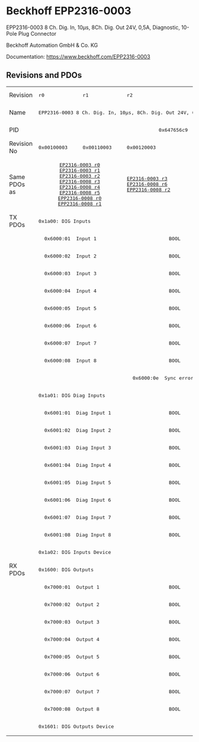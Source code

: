 # Beckhoff EPP2316-0003

EPP2316-0003 8 Ch. Dig. In, 10µs, 8Ch. Dig. Out 24V, 0,5A, Diagnostic, 10-Pole Plug Connector

Beckhoff Automation GmbH & Co. KG

Documentation: <a href="https://www.beckhoff.com/EPP2316-0003">https://www.beckhoff.com/EPP2316-0003</a>

## Revisions and PDOs
<table>
<tr >
<td class="first">Revision</td>
<td ><pre>r0</pre></td>
<td ><pre>r1</pre></td>
<td ><pre>r2</pre></td>
</tr>
<tr >
<td class="first">Name</td>
<td  colspan=3 align="center"><pre>EPP2316-0003 8 Ch. Dig. In, 10µs, 8Ch. Dig. Out 24V, 0,5A, Diagnostic, 10-Pole Plug Connector</pre></td>
</tr>
<tr >
<td class="first">PID</td>
<td  colspan=3 align="center"><pre>0x647656c9</pre></td>
</tr>
<tr >
<td class="first">Revision No</td>
<td ><pre>0x00100003</pre></td>
<td ><pre>0x00110003</pre></td>
<td ><pre>0x00120003</pre></td>
</tr>
<tr >
<td class="first">Same PDOs as</td>
<td  colspan=2 align="center"><pre><a href="EP2316-0003">EP2316-0003 r0</a><br/><a href="EP2316-0003">EP2316-0003 r1</a><br/><a href="EP2316-0003">EP2316-0003 r2</a><br/><a href="EP2316-0008">EP2316-0008 r3</a><br/><a href="EP2316-0008">EP2316-0008 r4</a><br/><a href="EP2316-0008">EP2316-0008 r5</a><br/><a href="EPP2316-0008">EPP2316-0008 r0</a><br/><a href="EPP2316-0008">EPP2316-0008 r1</a></pre></td>
<td ><pre><a href="EP2316-0003">EP2316-0003 r3</a><br/><a href="EP2316-0008">EP2316-0008 r6</a><br/><a href="EPP2316-0008">EPP2316-0008 r2</a></pre></td>
</tr>
<tr class="txpdo pdosection">
<td class="first" rowspan=20 valign=top>TX PDOs</td>
<td colspan=3 align="left"><pre>0x1a00: DIG Inputs</pre></td>
<td></td>
</tr>
<tr class="txpdo">
<td class="first" colspan=3 align="left"><pre>  0x6000:01  Input 1                         BOOL</pre></td>
</tr>
<tr class="txpdo">
<td class="first" colspan=3 align="left"><pre>  0x6000:02  Input 2                         BOOL</pre></td>
</tr>
<tr class="txpdo">
<td class="first" colspan=3 align="left"><pre>  0x6000:03  Input 3                         BOOL</pre></td>
</tr>
<tr class="txpdo">
<td class="first" colspan=3 align="left"><pre>  0x6000:04  Input 4                         BOOL</pre></td>
</tr>
<tr class="txpdo">
<td class="first" colspan=3 align="left"><pre>  0x6000:05  Input 5                         BOOL</pre></td>
</tr>
<tr class="txpdo">
<td class="first" colspan=3 align="left"><pre>  0x6000:06  Input 6                         BOOL</pre></td>
</tr>
<tr class="txpdo">
<td class="first" colspan=3 align="left"><pre>  0x6000:07  Input 7                         BOOL</pre></td>
</tr>
<tr class="txpdo">
<td class="first" colspan=3 align="left"><pre>  0x6000:08  Input 8                         BOOL</pre></td>
</tr>
<tr class="txpdo">
<td class="first" colspan=2 align="left"></td>
<td ><pre>  0x6000:0e  Sync error                      BOOL</pre></td>
</tr>
<tr class="txpdo pdosection">
<td class="first" colspan=3 align="left"><pre>0x1a01: DIG Diag Inputs</pre></td>
</tr>
<tr class="txpdo">
<td class="first" colspan=3 align="left"><pre>  0x6001:01  Diag Input 1                    BOOL</pre></td>
</tr>
<tr class="txpdo">
<td class="first" colspan=3 align="left"><pre>  0x6001:02  Diag Input 2                    BOOL</pre></td>
</tr>
<tr class="txpdo">
<td class="first" colspan=3 align="left"><pre>  0x6001:03  Diag Input 3                    BOOL</pre></td>
</tr>
<tr class="txpdo">
<td class="first" colspan=3 align="left"><pre>  0x6001:04  Diag Input 4                    BOOL</pre></td>
</tr>
<tr class="txpdo">
<td class="first" colspan=3 align="left"><pre>  0x6001:05  Diag Input 5                    BOOL</pre></td>
</tr>
<tr class="txpdo">
<td class="first" colspan=3 align="left"><pre>  0x6001:06  Diag Input 6                    BOOL</pre></td>
</tr>
<tr class="txpdo">
<td class="first" colspan=3 align="left"><pre>  0x6001:07  Diag Input 7                    BOOL</pre></td>
</tr>
<tr class="txpdo">
<td class="first" colspan=3 align="left"><pre>  0x6001:08  Diag Input 8                    BOOL</pre></td>
</tr>
<tr class="txpdo pdosection">
<td class="first" colspan=3 align="left"><pre>0x1a02: DIG Inputs Device</pre></td>
</tr>
<tr class="rxpdo pdosection">
<td class="first" rowspan=10 valign=top>RX PDOs</td>
<td colspan=3 align="left"><pre>0x1600: DIG Outputs</pre></td>
<td></td>
</tr>
<tr class="rxpdo">
<td class="first" colspan=3 align="left"><pre>  0x7000:01  Output 1                        BOOL</pre></td>
</tr>
<tr class="rxpdo">
<td class="first" colspan=3 align="left"><pre>  0x7000:02  Output 2                        BOOL</pre></td>
</tr>
<tr class="rxpdo">
<td class="first" colspan=3 align="left"><pre>  0x7000:03  Output 3                        BOOL</pre></td>
</tr>
<tr class="rxpdo">
<td class="first" colspan=3 align="left"><pre>  0x7000:04  Output 4                        BOOL</pre></td>
</tr>
<tr class="rxpdo">
<td class="first" colspan=3 align="left"><pre>  0x7000:05  Output 5                        BOOL</pre></td>
</tr>
<tr class="rxpdo">
<td class="first" colspan=3 align="left"><pre>  0x7000:06  Output 6                        BOOL</pre></td>
</tr>
<tr class="rxpdo">
<td class="first" colspan=3 align="left"><pre>  0x7000:07  Output 7                        BOOL</pre></td>
</tr>
<tr class="rxpdo">
<td class="first" colspan=3 align="left"><pre>  0x7000:08  Output 8                        BOOL</pre></td>
</tr>
<tr class="rxpdo pdosection">
<td class="first" colspan=3 align="left"><pre>0x1601: DIG Outputs Device</pre></td>
</tr>
</table>
